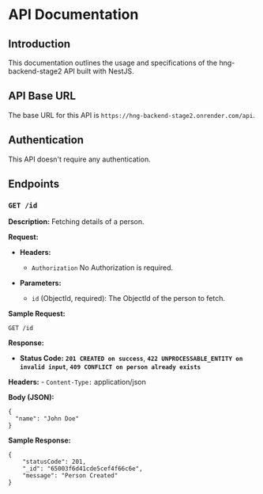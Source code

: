 # API Documentation

## Introduction

This documentation outlines the usage and specifications of the hng-backend-stage2 API built with NestJS.

## API Base URL

The base URL for this API is `https://hng-backend-stage2.onrender.com/api`.

## Authentication

This API doesn't require any authentication.

## Endpoints

### `GET /id`

**Description:** Fetching details of a person.

**Request:**

- **Headers:**
  - `Authorization` No Authorization is required.

- **Parameters:**
  - `id` (ObjectId, required): The ObjectId of the person to fetch.

**Sample Request:**

```http
GET /id
```

**Response:**
- **Status Code:** **`201 CREATED on success`**, **`422 UNPROCESSABLE_ENTITY on invalid input`**, **`409 CONFLICT on person already exists`**

**Headers:**
    - `Content-Type:` application/json

**Body (JSON):**
```shell
{
  "name": "John Doe"
}
```

**Sample Response:**
```shell
{
    "statusCode": 201,
    "_id": "65003f6d41cde5cef4f66c6e",
    "message": "Person Created"
}
```